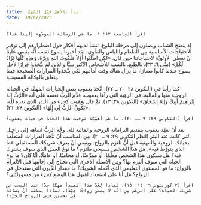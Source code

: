 ```yaml
---
title:  ابدأ بالأهمّ قبْل المُهمّ
date:  19/02/2023
---
```


`اقرأ الجامعة ١٢: ١. ما هي الرسالة الموجَّهة إلينا هنا؟`

إذ ينضج الشباب ويصلون إلى مرحلة البلوغ، تنشأ لديهم أفكار حول اضطرارهم إلى توفير الاحتياجات الأساسية مِن الطعام واللباس والمأوى. لقد أخبرنا يسوع نفسه أنَّه ينبغي علينا أنْ نعطي الأولويَّة لاحتياجاتنا حين قال، «لكِنِ اطْلُبُوا أَوَّلاً مَلَكُوتَ اللهِ وَبِرَّهُ، وَهذِهِ كُلُّهَا تُزَادُ لَكُمْ» (متَّى ٦: ٣٣). بالطبع، بالنسبة للأشخاص الأكبر سنًّا والذين لم يتَّخذوا قرارًا لأجل يسوع عندما كانوا صغارًا، ما يزال هناك وقت أمامهم لكي يتَّخذوا القرارات الصحيحة فيما يتعلق بالوكالة المسيحية.

كما رأينا في (التكوين ٢٨: ٢٠ ــ ٢٢)، اتَّخذ يعقوب بعض الخيارات المهمَّة في الحياة، الروحية منها والمالية. في الرؤية التي رآها يعقوب، قدَّم الربُّ نفسه على أنه «الرَّبُّ إِلهُ إِبْرَاهِيمَ أَبِيكَ وَإِلهُ إِسْحَاقَ» (التكوين ٢٨: ١٣). ثمَّ قال يعقوب كجزء مِن النذر الذي نذره لله، «يَكُونُ الرَّبُّ لِي إِلهًا» (التكوين ٢٨: ٢١).

`اقرأ (التكوين ٢٩: ٩ ــ ٢٠). ما هي أهمِّيَّة توقيت هذا الحدث في حياة يعقوب؟`

بعد أنْ تعهَّد يعقوب بتقديم التزاماته الروحية والمالية لله، وجَّه الربُّ انتباهه إلى راحيل التي كانت عند البئر (انظر التكوين ٢٩: ٩ ــ ٢٠). مِن المناسب أنْ تتَّخذ القرارات المتعلِّقة بحياتك الروحية والمهنية قبل أنْ تلتزم بالزواج. وينبغي أنْ يعرف شريكك المستقبلي «ما الذي يتورَّط فيه». هل هذا الشخص مسيحي ملتزم؟ ما نوع العمل الذي سوف يشترك فيه؟ هل سيكون هذا الشخص معلِّمًا، أو ممرِّضًا، أو محاميًا، أو عاملًا، أيًّا كان؟ ما نوع الحياة التي سوف ألتزم بها؟ ومِن الأسئلة الأخرى التي تحتاج إلى إجابتها قبل الالتزام بالزواج: ما هو المستوى التعليمي الذي أكمله الشريك؟ ما مقدار الدَّيون التي ستدخل في الزواج؟ هل أنا على استعداد لقبول هذا الوضع كجزء مِن مسؤوليَّتي؟

`اقرأ (٢ كورنثوس ٦: ١٤، ١٥). لماذا يُعَدُّ هذا المبدأ مهمًّا جدًّا عند البحث عن شريك الحياة؟ على الرغم مِن أنَّه لا يضمن زواجًا جيِّدًا، لماذا يمكنه أنْ يساعد في تحسين فرص الزواج الجيِّد؟`